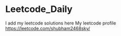 # Leetcode_Daily
I add my leetcode solutions here
My leetcode profile https://leetcode.com/shubham2468sky/
